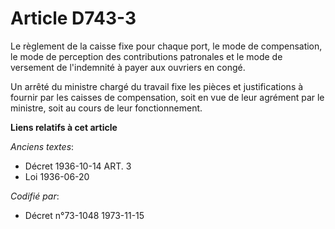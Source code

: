 # Article D743-3

Le règlement de la caisse fixe pour chaque port, le mode  de compensation, le mode de perception des contributions patronales
et le mode de versement de l'indemnité à payer aux ouvriers en congé.

Un arrêté du ministre chargé du travail fixe les pièces et justifications à fournir par les caisses de compensation, soit en
vue de leur agrément par le ministre, soit au cours de leur fonctionnement.

**Liens relatifs à cet article**

_Anciens textes_:

  - Décret  1936-10-14 ART. 3
  - Loi   1936-06-20

_Codifié par_:

  - Décret n°73-1048 1973-11-15

